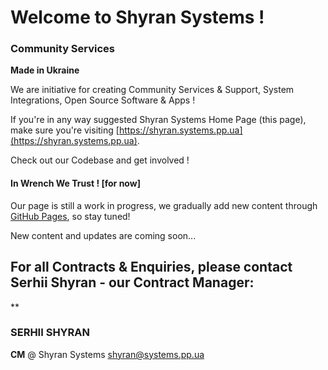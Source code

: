 # Welcome to Shyran Systems !

### Community Services

**Made in Ukraine**

We are initiative for creating Community Services & Support, System Integrations, Open Source Software & Apps !

If you're in any way suggested Shyran Systems Home Page (this page), make sure you're visiting [https://shyran.systems.pp.ua](https://shyran.systems.pp.ua).

Check out our Codebase and get involved !

#### In Wrench We Trust !  [for now]

Our page is still a work in progress, we gradually add new content through [GitHub Pages](https://shyran-systems.github.io/shyran.systems.pp.ua/), so stay tuned!

New content and updates are coming soon...


## For all Contracts & Enquiries, please contact Serhii Shyran - our Contract Manager:
**
### SERHII SHYRAN
**CM** @ Shyran Systems
[shyran@systems.pp.ua](mailto:shyran@systems.pp.ua)
